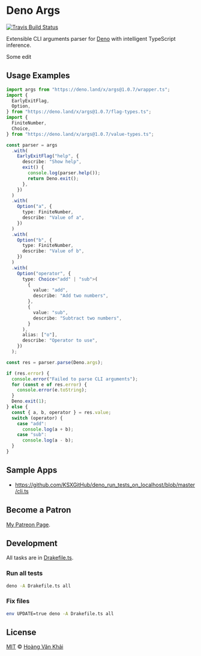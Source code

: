 # Deno Args

[![Travis Build Status](https://travis-ci.org/KSXGitHub/deno-args.svg?branch=master)](https://travis-ci.org/KSXGitHub/deno-args)

Extensible CLI arguments parser for [Deno](https://deno.land) with intelligent TypeScript inference.

Some edit

## Usage Examples

```typescript
import args from "https://deno.land/x/args@1.0.7/wrapper.ts";
import {
  EarlyExitFlag,
  Option,
} from "https://deno.land/x/args@1.0.7/flag-types.ts";
import {
  FiniteNumber,
  Choice,
} from "https://deno.land/x/args@1.0.7/value-types.ts";

const parser = args
  .with(
    EarlyExitFlag("help", {
      describe: "Show help",
      exit() {
        console.log(parser.help());
        return Deno.exit();
      },
    })
  )
  .with(
    Option("a", {
      type: FiniteNumber,
      describe: "Value of a",
    })
  )
  .with(
    Option("b", {
      type: FiniteNumber,
      describe: "Value of b",
    })
  )
  .with(
    Option("operator", {
      type: Choice<"add" | "sub">(
        {
          value: "add",
          describe: "Add two numbers",
        },
        {
          value: "sub",
          describe: "Subtract two numbers",
        }
      ),
      alias: ["o"],
      describe: "Operator to use",
    })
  );

const res = parser.parse(Deno.args);

if (res.error) {
  console.error("Failed to parse CLI arguments");
  for (const e of res.error) {
    console.error(e.toString);
  }
  Deno.exit(1);
} else {
  const { a, b, operator } = res.value;
  switch (operator) {
    case "add":
      console.log(a + b);
    case "sub":
      console.log(a - b);
  }
}
```

## Sample Apps

- https://github.com/KSXGitHub/deno_run_tests_on_localhost/blob/master/cli.ts

## Become a Patron

[My Patreon Page](https://patreon.com/khai96_).

## Development

All tasks are in [Drakefile.ts](https://git.io/JvhVf).

### Run all tests

```sh
deno -A Drakefile.ts all
```

### Fix files

```sh
env UPDATE=true deno -A Drakefile.ts all
```

## License

[MIT](https://git.io/JvK1f) © [Hoàng Văn Khải](https://github.com/KSXGitHub)
